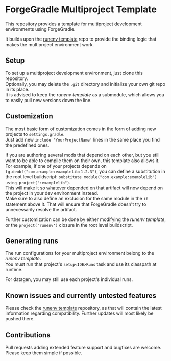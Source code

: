 # ForgeGradle Multiproject Template

This repository provides a template for multiproject development environments using ForgeGradle.

It builds upon the [runenv template](https://github.com/amadornes/fg-multiproject-runenv) repo to provide the binding
logic that makes the multiproject environment work.

## Setup
To set up a multiproject development environment, just clone this repository.  
Optionally, you may delete the `.git` directory and initialize your own git repo in its place.  
It is advised to keep the *runenv template* as a submodule, which allows you to easily pull new versions down the line.

## Customization
The most basic form of customization comes in the form of adding new projects to `settings.gradle`.  
Just add new `include 'YourProjectName'` lines in the same place you find the predefined ones.

If you are authoring several mods that depend on each other, but you still want to be able to compile them on their own,
this template also allows it.  
For example, if one of your projects depends on `fg.deobf("com.example:examplelib:1.2.3")`, you can define a
substitution in the root level buildscript: `substitute module("com.example:examplelib") using project(":examplelib")`.  
This will make it so whatever depended on that artifact will now depend on the project in your dev environment instead.  
Make sure to also define an exclusion for the same module in the `if` statement above it. That will ensure that
ForgeGradle doesn't try to unnecessarily resolve the artifact.

Further customization can be done by either modifying the *runenv template*, or the `project('runenv')` closure in the
root level buildscript.

## Generating runs
The run configurations for your multiproject environment belong to the *runenv template*.  
You must run that project's `setup<IDE>Runs` task and use its classpath at runtime.

For datagen, you may still use each project's individual runs.

## Known issues and currently untested features
Please check the [runenv template](https://github.com/amadornes/fg-multiproject-runenv) repository, as that will contain
the latest information regarding compatibility. Further updates will most likely be pushed there.

## Contributions
Pull requests adding extended feature support and bugfixes are welcome.  
Please keep them simple if possible.
